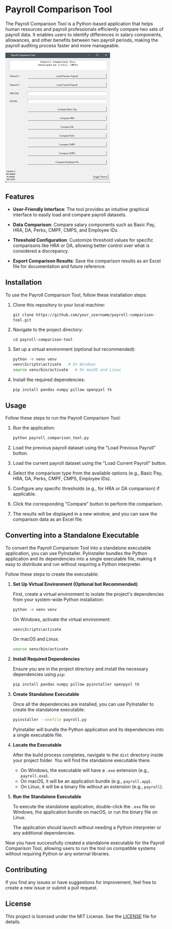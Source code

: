 # Payroll Comparison Tool

The Payroll Comparison Tool is a Python-based application that helps human resources and payroll professionals efficiently compare two sets of payroll data. It enables users to identify differences in salary components, allowances, and other benefits between two payroll periods, making the payroll auditing process faster and more manageable.

![Payroll Comparison Tool Screenshot](payroll.png)

## Features

- **User-Friendly Interface**: The tool provides an intuitive graphical interface to easily load and compare payroll datasets.

- **Data Comparison**: Compare salary components such as Basic Pay, HRA, DA, Perks, CMPF, CMPS, and Employee IDs.

- **Threshold Configuration**: Customize threshold values for specific comparisons like HRA or DA, allowing better control over what is considered a discrepancy.

- **Export Comparison Results**: Save the comparison results as an Excel file for documentation and future reference.

## Installation

To use the Payroll Comparison Tool, follow these installation steps:

1. Clone this repository to your local machine:

   ```
   git clone https://github.com/your_username/payroll-comparison-tool.git
   ```

2. Navigate to the project directory:

   ```
   cd payroll-comparison-tool
   ```

3. Set up a virtual environment (optional but recommended):

   ```bash
   python -m venv venv
   venv\Scripts\activate   # On Windows
   source venv/bin/activate   # On macOS and Linux
   ```

4. Install the required dependencies:

   ```
   pip install pandas numpy pillow openpyxl tk
   ```

## Usage

Follow these steps to run the Payroll Comparison Tool:

1. Run the application:

   ```bash
   python payroll_comparison_tool.py
   ```

2. Load the previous payroll dataset using the "Load Previous Payroll" button.

3. Load the current payroll dataset using the "Load Current Payroll" button.

4. Select the comparison type from the available options (e.g., Basic Pay, HRA, DA, Perks, CMPF, CMPS, Employee IDs).

5. Configure any specific thresholds (e.g., for HRA or DA comparison) if applicable.

6. Click the corresponding "Compare" button to perform the comparison.

7. The results will be displayed in a new window, and you can save the comparison data as an Excel file.

## Converting into a Standalone Executable

To convert the Payroll Comparison Tool into a standalone executable application, you can use PyInstaller. PyInstaller bundles the Python application and its dependencies into a single executable file, making it easy to distribute and run without requiring a Python interpreter.

Follow these steps to create the executable:

1. **Set Up Virtual Environment (Optional but Recommended)**

   First, create a virtual environment to isolate the project's dependencies from your system-wide Python installation:

   ```bash
   python -m venv venv
   ```

   On Windows, activate the virtual environment:

   ```bash
   venv\Scripts\activate
   ```

   On macOS and Linux:

   ```bash
   source venv/bin/activate
   ```

2. **Install Required Dependencies**

   Ensure you are in the project directory and install the necessary dependencies using `pip`:

   ```bash
   pip install pandas numpy pillow pyinstaller openpyxl tk
   ```

3. **Create Standalone Executable**

   Once all the dependencies are installed, you can use PyInstaller to create the standalone executable:

   ```bash
   pyinstaller --onefile payroll.py
   ```

   PyInstaller will bundle the Python application and its dependencies into a single executable file.

4. **Locate the Executable**

   After the build process completes, navigate to the `dist` directory inside your project folder. You will find the standalone executable there.

   - On Windows, the executable will have a `.exe` extension (e.g., `payroll.exe`).
   - On macOS, it will be an application bundle (e.g., `payroll.app`).
   - On Linux, it will be a binary file without an extension (e.g., `payroll`).

5. **Run the Standalone Executable**

   To execute the standalone application, double-click the `.exe` file on Windows, the application bundle on macOS, or run the binary file on Linux.

   The application should launch without needing a Python interpreter or any additional dependencies.

Now you have successfully created a standalone executable for the Payroll Comparison Tool, allowing users to run the tool on compatible systems without requiring Python or any external libraries.

## Contributing

If you find any issues or have suggestions for improvement, feel free to create a new issue or submit a pull request.

## License

This project is licensed under the MIT License. See the [LICENSE](LICENSE) file for details.

